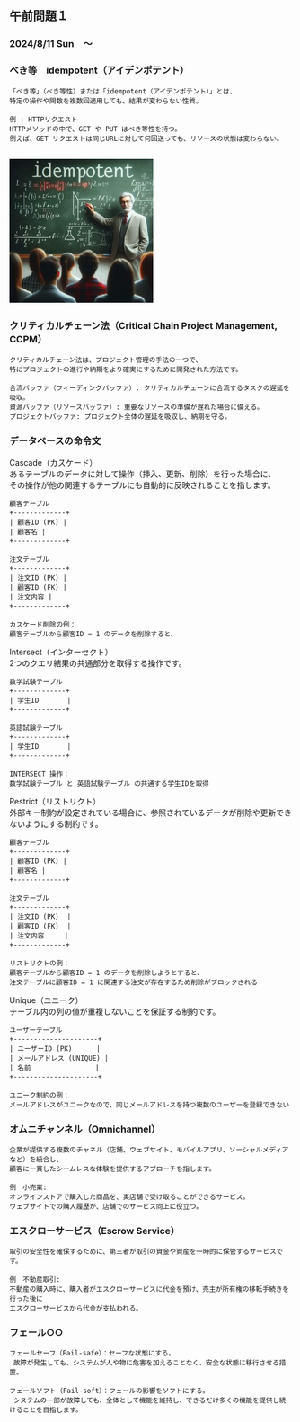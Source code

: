 ## 午前問題１

### 2024/8/11 Sun　～

### べき等　idempotent（アイデンポテント）

    「べき等」（べき等性）または「idempotent（アイデンポテント）」とは、
    特定の操作や関数を複数回適用しても、結果が変わらない性質。

    例 : HTTPリクエスト
    HTTPメソッドの中で、GET や PUT はべき等性を持つ。
    例えば、GET リクエストは同じURLに対して何回送っても、リソースの状態は変わらない。

## ![idempotent.png](/応用情報/R5春/idempotent.jpg "idempotent.png")

### クリティカルチェーン法（Critical Chain Project Management, CCPM）

    クリティカルチェーン法は、プロジェクト管理の手法の一つで、
    特にプロジェクトの進行や納期をより確実にするために開発された方法です。

    合流バッファ（フィーディングバッファ）: クリティカルチェーンに合流するタスクの遅延を吸収。
    資源バッファ（リソースバッファ）: 重要なリソースの準備が遅れた場合に備える。
    プロジェクトバッファ: プロジェクト全体の遅延を吸収し、納期を守る。

### データベースの命令文

Cascade（カスケード）  
あるテーブルのデータに対して操作（挿入、更新、削除）を行った場合に、  
その操作が他の関連するテーブルにも自動的に反映されることを指します。

    顧客テーブル
    +-------------+
    | 顧客ID (PK) |
    | 顧客名 |
    +-------------+

    注文テーブル
    +-------------+
    | 注文ID (PK) |
    | 顧客ID (FK) |
    | 注文内容 |
    +-------------+

    カスケード削除の例：
    顧客テーブルから顧客ID = 1 のデータを削除すると、

Intersect（インターセクト）  
2つのクエリ結果の共通部分を取得する操作です。

    数学試験テーブル
    +-------------+
    | 学生ID       |
    +-------------+

    英語試験テーブル
    +-------------+
    | 学生ID       |
    +-------------+

    INTERSECT 操作：
    数学試験テーブル と 英語試験テーブル の共通する学生IDを取得

Restrict（リストリクト）  
外部キー制約が設定されている場合に、参照されているデータが削除や更新できないようにする制約です。

    顧客テーブル
    +-------------+
    | 顧客ID (PK) |
    | 顧客名 |
    +-------------+

    注文テーブル
    +-------------+
    | 注文ID (PK)  |
    | 顧客ID (FK)  |
    | 注文内容     |
    +-------------+

    リストリクトの例：
    顧客テーブルから顧客ID = 1 のデータを削除しようとすると、
    注文テーブルに顧客ID = 1 に関連する注文が存在するため削除がブロックされる

Unique（ユニーク）  
テーブル内の列の値が重複しないことを保証する制約です。

    ユーザーテーブル
    +---------------------+
    | ユーザーID (PK)      |
    | メールアドレス (UNIQUE) |
    | 名前                |
    +---------------------+

    ユニーク制約の例：
    メールアドレスがユニークなので、同じメールアドレスを持つ複数のユーザーを登録できない

### オムニチャンネル（Omnichannel）

    企業が提供する複数のチャネル（店舗、ウェブサイト、モバイルアプリ、ソーシャルメディアなど）を統合し、
    顧客に一貫したシームレスな体験を提供するアプローチを指します。

    例　小売業:
    オンラインストアで購入した商品を、実店舗で受け取ることができるサービス。
    ウェブサイトでの購入履歴が、店舗でのサービス向上に役立つ。

### エスクローサービス（Escrow Service）

    取引の安全性を確保するために、第三者が取引の資金や資産を一時的に保管するサービスです。

    例　不動産取引:
    不動産の購入時に、購入者がエスクローサービスに代金を預け、売主が所有権の移転手続きを行った後に
    エスクローサービスから代金が支払われる。

### フェール○○

    フェールセーフ（Fail-safe）：セーフな状態にする。
     故障が発生しても、システムが人や物に危害を加えることなく、安全な状態に移行させる措置。

    フェールソフト（Fail-soft）：フェールの影響をソフトにする。
     システムの一部が故障しても、全体として機能を維持し、できるだけ多くの機能を提供し続けることを目指します。

